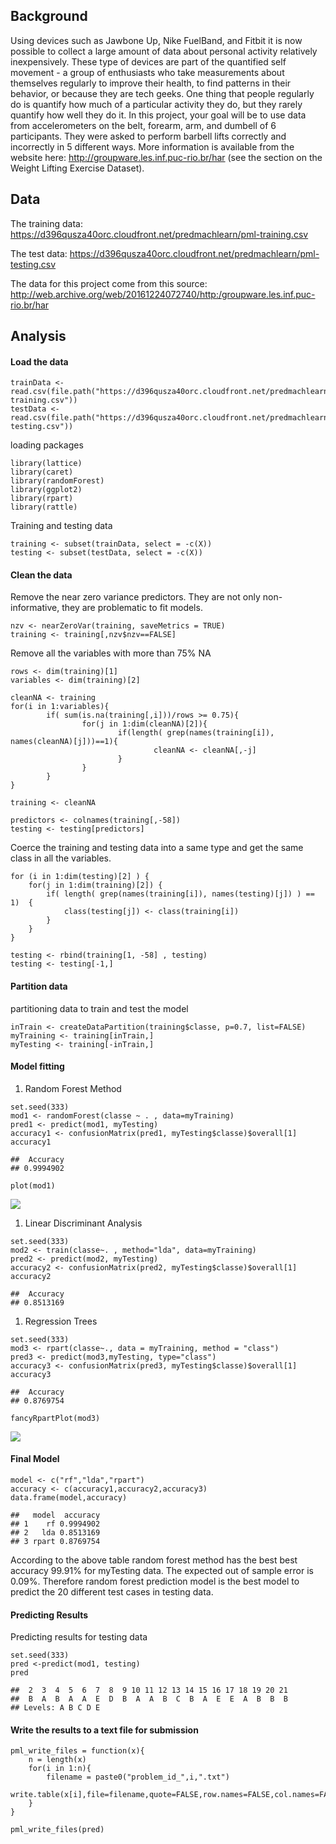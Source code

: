 Background
----------

Using devices such as Jawbone Up, Nike FuelBand, and Fitbit it is now
possible to collect a large amount of data about personal activity
relatively inexpensively. These type of devices are part of the
quantified self movement - a group of enthusiasts who take measurements
about themselves regularly to improve their health, to find patterns in
their behavior, or because they are tech geeks. One thing that people
regularly do is quantify how much of a particular activity they do, but
they rarely quantify how well they do it. In this project, your goal
will be to use data from accelerometers on the belt, forearm, arm, and
dumbell of 6 participants. They were asked to perform barbell lifts
correctly and incorrectly in 5 different ways. More information is
available from the website here:
<http://groupware.les.inf.puc-rio.br/har> (see the section on the Weight
Lifting Exercise Dataset).

Data
----

The training data:
<https://d396qusza40orc.cloudfront.net/predmachlearn/pml-training.csv>

The test data:
<https://d396qusza40orc.cloudfront.net/predmachlearn/pml-testing.csv>

The data for this project come from this source:
<http://web.archive.org/web/20161224072740/http:/groupware.les.inf.puc-rio.br/har>

Analysis
--------

#### Load the data

    trainData <- read.csv(file.path("https://d396qusza40orc.cloudfront.net/predmachlearn/pml-training.csv"))
    testData <- read.csv(file.path("https://d396qusza40orc.cloudfront.net/predmachlearn/pml-testing.csv"))

loading packages

    library(lattice)
    library(caret)
    library(randomForest)
    library(ggplot2)
    library(rpart)
    library(rattle)

Training and testing data

    training <- subset(trainData, select = -c(X))
    testing <- subset(testData, select = -c(X))

#### Clean the data

Remove the near zero variance predictors. They are not only
non-informative, they are problematic to fit models.

    nzv <- nearZeroVar(training, saveMetrics = TRUE)
    training <- training[,nzv$nzv==FALSE]

Remove all the variables with more than 75% NA

    rows <- dim(training)[1]
    variables <- dim(training)[2]

    cleanNA <- training
    for(i in 1:variables){
            if( sum(is.na(training[,i]))/rows >= 0.75){
                    for(j in 1:dim(cleanNA)[2]){
                            if(length( grep(names(training[i]), names(cleanNA)[j]))==1){
                                    cleanNA <- cleanNA[,-j]
                            }
                    }
            }
    }

    training <- cleanNA

    predictors <- colnames(training[,-58])
    testing <- testing[predictors]

Coerce the training and testing data into a same type and get the same
class in all the variables.

    for (i in 1:dim(testing)[2] ) {
        for(j in 1:dim(training)[2]) {
            if( length( grep(names(training[i]), names(testing)[j]) ) == 1)  {
                class(testing[j]) <- class(training[i])
            }      
        }      
    }

    testing <- rbind(training[1, -58] , testing)
    testing <- testing[-1,]

#### Partition data

partitioning data to train and test the model

    inTrain <- createDataPartition(training$classe, p=0.7, list=FALSE)
    myTraining <- training[inTrain,]
    myTesting <- training[-inTrain,]

#### Model fitting

1.  Random Forest Method

<!-- -->

    set.seed(333)
    mod1 <- randomForest(classe ~ . , data=myTraining)
    pred1 <- predict(mod1, myTesting)
    accuracy1 <- confusionMatrix(pred1, myTesting$classe)$overall[1]
    accuracy1

    ##  Accuracy 
    ## 0.9994902

    plot(mod1)

![](machine_learning_project_files/figure-markdown_strict/random%20forest-1.png)

1.  Linear Discriminant Analysis

<!-- -->

    set.seed(333)
    mod2 <- train(classe~. , method="lda", data=myTraining)
    pred2 <- predict(mod2, myTesting)
    accuracy2 <- confusionMatrix(pred2, myTesting$classe)$overall[1]
    accuracy2

    ##  Accuracy 
    ## 0.8513169

1.  Regression Trees

<!-- -->

    set.seed(333)
    mod3 <- rpart(classe~., data = myTraining, method = "class")
    pred3 <- predict(mod3,myTesting, type="class")
    accuracy3 <- confusionMatrix(pred3, myTesting$classe)$overall[1]
    accuracy3

    ##  Accuracy 
    ## 0.8769754

    fancyRpartPlot(mod3)

![](machine_learning_project_files/figure-markdown_strict/regression%20tree-1.png)

#### Final Model

    model <- c("rf","lda","rpart")
    accuracy <- c(accuracy1,accuracy2,accuracy3)
    data.frame(model,accuracy)

    ##   model  accuracy
    ## 1    rf 0.9994902
    ## 2   lda 0.8513169
    ## 3 rpart 0.8769754

According to the above table random forest method has the best best
accuracy 99.91% for myTesting data. The expected out of sample error is
0.09%. Therefore random forest prediction model is the best model to
predict the 20 different test cases in testing data.

#### Predicting Results

Predicting results for testing data

    set.seed(333)
    pred <-predict(mod1, testing)
    pred

    ##  2  3  4  5  6  7  8  9 10 11 12 13 14 15 16 17 18 19 20 21 
    ##  B  A  B  A  A  E  D  B  A  A  B  C  B  A  E  E  A  B  B  B 
    ## Levels: A B C D E

#### Write the results to a text file for submission

    pml_write_files = function(x){
        n = length(x)
        for(i in 1:n){
            filename = paste0("problem_id_",i,".txt")
            write.table(x[i],file=filename,quote=FALSE,row.names=FALSE,col.names=FALSE)
        }
    }

    pml_write_files(pred)
